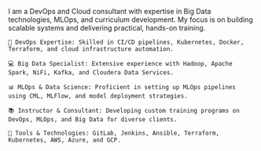 I am a DevOps and Cloud consultant with expertise in Big Data technologies, MLOps, and curriculum development. My focus is on building scalable systems and delivering practical, hands-on training.

    🚀 DevOps Expertise: Skilled in CI/CD pipelines, Kubernetes, Docker, Terraform, and cloud infrastructure automation.
    
    💻 Big Data Specialist: Extensive experience with Hadoop, Apache Spark, NiFi, Kafka, and Cloudera Data Services.
    
    📊 MLOps & Data Science: Proficient in setting up MLOps pipelines using CML, MLFlow, and model deployment strategies.
    
    📚 Instructor & Consultant: Developing custom training programs on DevOps, MLOps, and Big Data for diverse clients.
    
    🔧 Tools & Technologies: GitLab, Jenkins, Ansible, Terraform, Kubernetes, AWS, Azure, and GCP.
